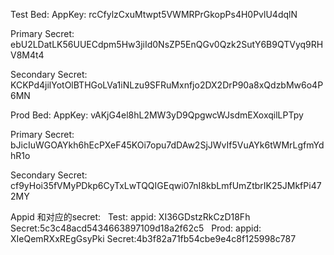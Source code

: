 Test Bed:
AppKey:
rcCfylzCxuMtwpt5VWMRPrGkopPs4H0PvlU4dqlN

Primary Secret:
ebU2LDatLK56UUECdpm5Hw3jiId0NsZP5EnQGv0Qzk2SutY6B9QTVyq9RHV8M4t4

Secondary Secret:
KCKPd4jilYotOlBTHGoLVa1iNLzu9SFRuMxnfjo2DX2DrP90a8xQdzbMw6o4P6MN

Prod Bed:
AppKey:
vAKjG4el8hL2MW3yD9QpgwcWJsdmEXoxqilLPTpy

Primary Secret:
bJicIuWGOAYkh6hEcPXeF45KOi7opu7dDAw2SjJWvIf5VuAYk6tWMrLgfmYdhR1o

Secondary Secret:
cf9yHoi35fVMyPDkp6CyTxLwTQQIGEqwi07nI8kbLmfUmZtbrIK25JMkfPi472MY


Appid 和对应的secret:
 
Test:
appid: XI36GDstzRkCzD18Fh
Secret:5c3c48acd5434663897109d18a2f62c5
 
Prod:
appid: XIeQemRXxREgGsyPki
Secret:4b3f82a71fb54cbe9e4c8f125998c787